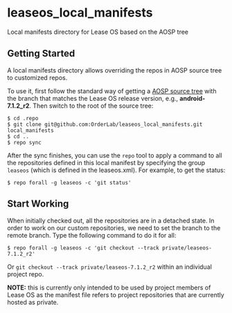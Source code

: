 leaseos_local_manifests
========================
Local manifests directory for Lease OS based on the AOSP tree 

Getting Started
---------------
A local manifests directory allows overriding the repos in AOSP source 
tree to customized repos. 

To use it, first follow the standard way of getting a 
[AOSP source tree](https://source.android.com/source/downloading) with 
the branch that matches the Lease OS release version, e.g., **android-7.1.2_r2**.
Then switch to the root of the source tree:

```
$ cd .repo
$ git clone git@github.com:OrderLab/leaseos_local_manifests.git local_manifests
$ cd ..
$ repo sync
```

After the sync finishes, you can use the `repo` tool to apply a command to 
all the repositories defined in this local manifest by specifying the group
`leaseos` (which is defined in the leaseos.xml). For example, to get the status:

```
$ repo forall -g leaseos -c 'git status'
```

Start Working
------------
When initially checked out, all the repositories are in a detached state. In order
to work on our custom repositories, we need to set the branch to the remote
branch. Type the following command to do it for all:

```
$ repo forall -g leaseos -c 'git checkout --track private/leaseos-7.1.2_r2'
```

Or `git checkout --track private/leaseos-7.1.2_r2` within an individual project repo.

**NOTE:** this is currently only intended to be used by project members of Lease OS
as the manifest file refers to project repositories that are currently hosted 
as private.

